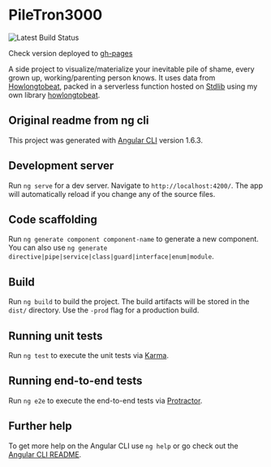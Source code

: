 # PileTron3000

![Latest Build Status](https://api.travis-ci.org/ckatzorke/piletron3000.svg?branch=master)

Check version deployed to [gh-pages](https://piletron3000.surge.sh)

A side project to visualize/materialize your inevitable pile of shame, every grown up, working/parenting person knows.
It uses data from [Howlongtobeat](https://howlongtobeat.com), packed in a serverless function hosted on [Stdlib](https://stdlib.com) using my own library [howlongtobeat](https://github.com/ckatzorke/howlongtobeat).

## Original readme from ng cli

This project was generated with [Angular CLI](https://github.com/angular/angular-cli) version 1.6.3.

## Development server

Run `ng serve` for a dev server. Navigate to `http://localhost:4200/`. The app will automatically reload if you change any of the source files.

## Code scaffolding

Run `ng generate component component-name` to generate a new component. You can also use `ng generate directive|pipe|service|class|guard|interface|enum|module`.

## Build

Run `ng build` to build the project. The build artifacts will be stored in the `dist/` directory. Use the `-prod` flag for a production build.

## Running unit tests

Run `ng test` to execute the unit tests via [Karma](https://karma-runner.github.io).

## Running end-to-end tests

Run `ng e2e` to execute the end-to-end tests via [Protractor](http://www.protractortest.org/).

## Further help

To get more help on the Angular CLI use `ng help` or go check out the [Angular CLI README](https://github.com/angular/angular-cli/blob/master/README.md).
